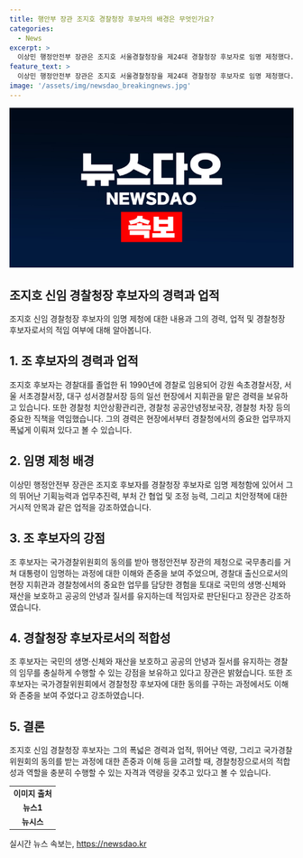 ```yaml
---
title: 행안부 장관 조지호 경찰청장 후보자의 배경은 무엇인가요?
categories:
  - News
excerpt: >
  이상민 행정안전부 장관은 조지호 서울경찰청장을 제24대 경찰청장 후보자로 임명 제청했다. 장관은 조 후보자를 특히 부처 간 협업 및 조정 능력과 치안정책에 대한 거시적 안목을 겸비한 인재로 지목했으며, 조 후보자는 경찰대 행정학과 출신으로 일선 현장 지휘관을 거쳐 경찰청 차장직을 맡아왔다. 또한, 장관은 경찰청장 후보자에 대한 국가경찰위원회의 동의를 받기 위해 국가경찰위원회 임시회의 개최를 요청했고, 동의를 받았다고 전했다. 최근 윤석열 정부가 들어서면서 행안부는 2022년 8월에 경찰국을 설치했는데, 경찰체제 변경에 대한 논란이 있었으나 적법하다는 결론이 내려졌다.
feature_text: >
  이상민 행정안전부 장관은 조지호 서울경찰청장을 제24대 경찰청장 후보자로 임명 제청했다. 장관은 조 후보자를 특히 부처 간 협업 및 조정 능력과 치안정책에 대한 거시적 안목을 겸비한 인재로 지목했으며, 조 후보자는 경찰대 행정학과 출신으로 일선 현장 지휘관을 거쳐 경찰청 차장직을 맡아왔다. 또한, 장관은 경찰청장 후보자에 대한 국가경찰위원회의 동의를 받기 위해 국가경찰위원회 임시회의 개최를 요청했고, 동의를 받았다고 전했다. 최근 윤석열 정부가 들어서면서 행안부는 2022년 8월에 경찰국을 설치했는데, 경찰체제 변경에 대한 논란이 있었으나 적법하다는 결론이 내려졌다.
image: '/assets/img/newsdao_breakingnews.jpg'
---
```


<p><img src="/assets/img/newsdao_breakingnews.jpg" alt="pcversion 속보" /></p>

<h2>조지호 신임 경찰청장 후보자의 경력과 업적</h2>

<p data-ke-size="size16">조지호 신임 경찰청장 후보자의 임명 제청에 대한 내용과 그의 경력, 업적 및 경찰청장 후보자로서의 적임 여부에 대해 알아봅니다.</p>

<h2>1. 조 후보자의 경력과 업적</h2>

<p data-ke-size="size16">조지호 후보자는 경찰대를 졸업한 뒤 1990년에 경찰로 임용되어 강원 속초경찰서장, 서울 서초경찰서장, 대구 성서경찰서장 등의 일선 현장에서 지휘관을 맡은 경력을 보유하고 있습니다. 또한 경찰청 치안상황관리관, 경찰청 공공안녕정보국장, 경찰청 차장 등의 중요한 직책을 역임했습니다. 그의 경력은 현장에서부터 경찰청에서의 중요한 업무까지 폭넓게 이뤄져 있다고 볼 수 있습니다.</p>

<h2>2. 임명 제청 배경</h2>

<p data-ke-size="size16">이상민 행정안전부 장관은 조지호 후보자를 경찰청장 후보자로 임명 제청함에 있어서 그의 뛰어난 기획능력과 업무추진력, 부처 간 협업 및 조정 능력, 그리고 치안정책에 대한 거시적 안목과 같은 업적을 강조하였습니다.</p>

<h2>3. 조 후보자의 강점</h2>

<p data-ke-size="size16">조 후보자는 국가경찰위원회의 동의를 받아 행정안전부 장관의 제청으로 국무총리를 거쳐 대통령이 임명하는 과정에 대한 이해와 존중을 보여 주었으며, 경찰대 출신으로서의 현장 지휘관과 경찰청에서의 중요한 업무를 담당한 경험을 토대로 국민의 생명·신체와 재산을 보호하고 공공의 안녕과 질서를 유지하는데 적임자로 판단된다고 장관은 강조하였습니다.</p>

<h2>4. 경찰청장 후보자로서의 적합성</h2>

<p data-ke-size="size16">조 후보자는 국민의 생명·신체와 재산을 보호하고 공공의 안녕과 질서를 유지하는 경찰의 임무를 충실하게 수행할 수 있는 강점을 보유하고 있다고 장관은 밝혔습니다. 또한 조 후보자는 국가경찰위원회에서 경찰청장 후보자에 대한 동의를 구하는 과정에서도 이해와 존중을 보여 주었다고 강조하였습니다.</p>

<h2>5. 결론</h2>

<p data-ke-size="size16">조지호 신임 경찰청장 후보자는 그의 폭넓은 경력과 업적, 뛰어난 역량, 그리고 국가경찰위원회의 동의를 받는 과정에 대한 존중과 이해 등을 고려할 때, 경찰청장으로서의 적합성과 역할을 충분히 수행할 수 있는 자격과 역량을 갖추고 있다고 볼 수 있습니다.</p>

<table>
  <tr>
    <td style="text-align: center; height: 17px;"><b>이미지 출처</b></td>
  </tr>
  <tr>
    <td style="text-align: center; height: 17px;"><b>뉴스1</b></td>
  </tr>
  <tr>
    <td style="text-align: center; height: 17px;"><b>뉴시스</b></td>
  </tr>
</table>
실시간 뉴스 속보는, <a href="https://newsdao.kr" rel="dofollow">https://newsdao.kr</a>


